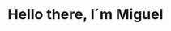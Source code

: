 <!--h1 without bottom border-->
<div id="user-content-toc">
  <ul align="center">
    <summary><h1 style="display: inline-block">Hello there, I´m Miguel</h1></summary>
  </ul>
</div>
